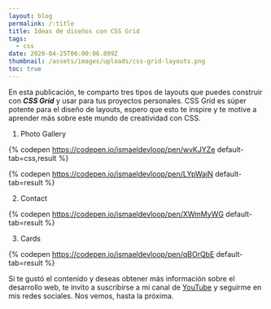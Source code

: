 ```yaml
---
layout: blog
permalink: /:title
title: Ideas de diseños con CSS Grid
tags:
  - css
date: 2020-04-25T06:00:06.899Z
thumbnail: /assets/images/uploads/css-grid-layouts.png
toc: true
---
```

En esta publicación, te comparto tres tipos de layouts que puedes construir con ***CSS Grid*** y usar para tus proyectos personales. CSS Grid es súper potente para el diseño de layouts, espero que esto te inspire y te motive a aprender más sobre este mundo de creatividad con CSS.

1. Photo Gallery

{% codepen https://codepen.io/ismaeldevloop/pen/wvKJYZe default-tab=css,result %}

{% codepen https://codepen.io/ismaeldevloop/pen/LYpWajN default-tab=result %}


2. Contact

{% codepen  https://codepen.io/ismaeldevloop/pen/XWmMyWG default-tab=result %}

3. Cards

{% codepen https://codepen.io/ismaeldevloop/pen/qBOrQbE default-tab=result %}

Si te gustó el contenido y deseas obtener más información sobre el desarrollo web, te invito a suscribirse a mi canal de [YouTube](https://youtube.com/c/runcoding) y seguirme en mis redes sociales. Nos vemos, hasta la próxima.
